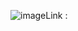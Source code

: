 ![image](https://github.com/RounitSingh/Bubble-Sort-Visualization/assets/117521913/1245df99-94b8-4357-9633-5dbc97a008b9)Link : 
